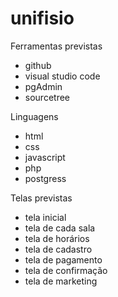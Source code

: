 # unifisio

Ferramentas previstas
- github
- visual studio code
- pgAdmin
- sourcetree

Linguagens 
- html
- css
- javascript
- php
- postgress

Telas previstas
- tela inicial
- tela de cada sala
- tela de horários
- tela de cadastro
- tela de pagamento
- tela de confirmação
- tela de marketing